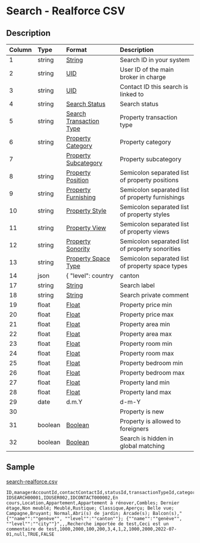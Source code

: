 # Search - Realforce CSV

## Description

| Column | Type | Format | Description |
| :--- | :--- | :--- | :--- |
| 1 | string | [String](https://en.wikipedia.org/wiki/String_(computer_science)) | Search ID in your system |
| 2 | string | [UID](https://en.wikipedia.org/wiki/Unique_identifier) | User ID of the main broker in charge |
| 3 | string | [UID](https://en.wikipedia.org/wiki/Unique_identifier) | Contact ID this search is linked to |
| 4 | string | [Search Status](../values/search_status_id.md) | Search status |
| 5 | string | [Search Transaction Type](../values/search_transaction_type_id.md) | Property transaction type |
| 6 | string | [Property Category](../values/property_category_id.md) | Property category |
| 7 |  | [Property Subcategory](../values/property_subcategory_id.md) | Property subcategory |
| 8 | string | [Property Position](../values/property_position_id.md) | Semicolon separated list of property positions |
| 9 | string | [Property Furnishing](../values/property_furnishing_id.md) | Semicolon separated list of property furnishings |
| 10 | string | [Property Style](../values/property_style_id.md) | Semicolon separated list of property styles |
| 11 | string | [Property View](../values/property_view_id.md) | Semicolon separated list of property views |
| 12 | string | [Property Sonority](../values/property_sonority_id.md) | Semicolon separated list of property sonorities |
| 13 | string | [Property Space Type](../values/property_space_type_id.md) | Semicolon separated list of property space types |
| 14 | json | { "level": country|canton|district|zone|city|quarter, "name": string } | Search locations |
| 17 | string | [String](https://en.wikipedia.org/wiki/String_(computer_science)) | Search label |
| 18 | string | [String](https://en.wikipedia.org/wiki/String_(computer_science)) | Search private comment |
| 19 | float | [Float](https://en.wikipedia.org/wiki/Decimal) | Property price min |
| 20 | float | [Float](https://en.wikipedia.org/wiki/Decimal) | Property price max |
| 21 | float | [Float](https://en.wikipedia.org/wiki/Decimal) | Property area min |
| 22 | float | [Float](https://en.wikipedia.org/wiki/Decimal) | Property area max |
| 23 | float | [Float](https://en.wikipedia.org/wiki/Decimal) | Property room min |
| 24 | float | [Float](https://en.wikipedia.org/wiki/Decimal) | Property room max |
| 25 | float | [Float](https://en.wikipedia.org/wiki/Decimal) | Property bedroom min |
| 26 | float | [Float](https://en.wikipedia.org/wiki/Decimal) | Property bedroom max |
| 27 | float | [Float](https://en.wikipedia.org/wiki/Decimal) | Property land min |
| 28 | float | [Float](https://en.wikipedia.org/wiki/Decimal) | Property land max |
| 29 | date | d.m.Y | d-m-Y | Y-m-d | Search update date |
| 30 |  |  | Property is new |
| 31 | boolean | [Boolean](https://en.wikipedia.org/wiki/Boolean_data_type) | Property is allowed to foreigners |
| 32 | boolean | [Boolean](https://en.wikipedia.org/wiki/Boolean_data_type) | Search is hidden in global matching |

## Sample

[search-realforce.csv](../samples/search-realforce.csv)
```
ID,managerAccountId,contactContactId,statusId,transactionTypeId,categoryId,subcategoryId,positionIds,furnishingIds,styleIds,viewIds,sonorityIds,propertySpaceTypeIds,realLocation,sectorIds,zipIds,label,comment,priceMin,priceMax,areaMin,areaMax,roomMin,roomMax,bedroomMin,bedroomMax,landMin,landMax,updateDate,isPropertyNew,isAllowedForeigners,isHiddenMatching
IDSEARCH00001,IDUSER002,IDCONTACT000002,En cours,Location,Appartement,Appartement à rénover,Combles; Dernier étage,Non meublé; Meublé,Rustique; Classique,Aperçu; Belle vue; Campagne,Bruyant; Normal,Abri(s) de jardin; Arcade(s); Balcon(s),"{""name"":""genève"", ""level"":""canton""}; {""name"":""genève"", ""level"":""city""}",,,Recherche importée de test,Ceci est un commentaire de test,1000,2000,100,200,3,4,1,2,1000,2000,2022-07-01,null,TRUE,FALSE
```

